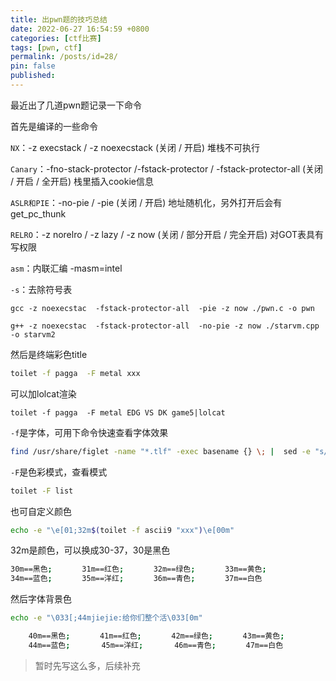 ```yaml
---
title: 出pwn题的技巧总结
date: 2022-06-27 16:54:59 +0800
categories: [ctf比赛]
tags: [pwn, ctf]
permalink: /posts/id=28/
pin: false
published:
---
```


最近出了几道pwn题记录一下命令

首先是编译的一些命令

`NX`：-z execstack / -z noexecstack (关闭 / 开启) 堆栈不可执行

`Canary`：-fno-stack-protector /-fstack-protector / -fstack-protector-all (关闭 / 开启 / 全开启) 栈里插入cookie信息

`ASLR和PIE`：-no-pie / -pie (关闭 / 开启) 地址随机化，另外打开后会有get_pc_thunk

`RELRO`：-z norelro / -z lazy / -z now (关闭 / 部分开启 / 完全开启) 对GOT表具有写权限

`asm`：内联汇编 -masm=intel

`-s`：去除符号表

```
gcc -z noexecstac  -fstack-protector-all  -pie -z now ./pwn.c -o pwn

g++ -z noexecstac  -fstack-protector-all  -no-pie -z now ./starvm.cpp -o starvm2
```











然后是终端彩色title

```bash
toilet -f pagga  -F metal xxx
```

可以加lolcat渲染

```
toilet -f pagga  -F metal EDG VS DK game5|lolcat
```

`-f`是字体，可用下命令快速查看字体效果

```bash
find /usr/share/figlet -name "*.tlf" -exec basename {} \; |  sed -e "s/\..lf$//" | xargs -I{} toilet -f {} {}
```

`-F`是色彩模式，查看模式

```bash
toilet -F list
```
也可自定义颜色

```bash
echo -e "\e[01;32m$(toilet -f ascii9 "xxx")\e[00m"
```

32m是颜色，可以换成30-37，30是黑色

```bash
30m==黑色;　　　　31m==红色;　　　　32m==绿色;　　　　33m==黄色;
34m==蓝色;　　　　35m==洋红;　　　　36m==青色;　　　　37m==白色
```
然后字体背景色

```bash
echo -e "\033[;44mjiejie:给你们整个活\033[0m"
```

```bash
 	40m==黑色;　　　　41m==红色;　　　　42m==绿色;　　　　43m==黄色;
 	44m==蓝色;　　　  45m==洋红;　　　  46m==青色;　　　　47m==白色
```



> 暂时先写这么多，后续补充

